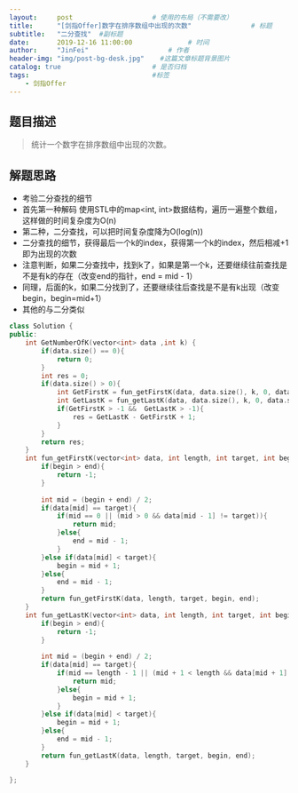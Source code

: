 ```yaml
---
layout:     post                    # 使用的布局（不需要改） 
title:      "[剑指Offer]数字在排序数组中出现的次数"               # 标题  
subtitle:   "二分查找"  #副标题 
date:       2019-12-16 11:00:00              # 时间 
author:     "JinFei"                    # 作者 
header-img: "img/post-bg-desk.jpg"    #这篇文章标题背景图片 
catalog: true                       # 是否归档 
tags:                               #标签     
    - 剑指Offer 
---
```


## 题目描述
> 统计一个数字在排序数组中出现的次数。


## 解题思路

- 考验二分查找的细节
- 首先第一种解码 使用STL中的map<int, int>数据结构，遍历一遍整个数组，这样做的时间复杂度为O(n)
- 第二种，二分查找，可以把时间复杂度降为O(log(n))
- 二分查找的细节，获得最后一个k的index，获得第一个k的index，然后相减+1即为出现的次数
- 注意判断，如果二分查找中，找到k了，如果是第一个k，还要继续往前查找是不是有k的存在（改变end的指针，end = mid - 1）
- 同理，后面的k，如果二分找到了，还要继续往后查找是不是有k出现（改变begin，begin=mid+1）
- 其他的与二分类似

```C++
class Solution {
public:
    int GetNumberOfK(vector<int> data ,int k) {
        if(data.size() == 0){
            return 0;
        }
        int res = 0;
        if(data.size() > 0){
            int GetFirstK = fun_getFirstK(data, data.size(), k, 0, data.size() - 1);
            int GetLastK = fun_getLastK(data, data.size(), k, 0, data.size() - 1);
            if(GetFirstK > -1 &&  GetLastK > -1){
                res = GetLastK - GetFirstK + 1;
            }
        }
        return res;
    }
    int fun_getFirstK(vector<int> data, int length, int target, int begin, int end){
        if(begin > end){
            return -1;
        }
        
        int mid = (begin + end) / 2;
        if(data[mid] == target){
            if(mid == 0 || (mid > 0 && data[mid - 1] != target)){
                return mid;
            }else{
                end = mid - 1;
            }
        }else if(data[mid] < target){
            begin = mid + 1;
        }else{
            end = mid - 1;
        }
        return fun_getFirstK(data, length, target, begin, end);
    }
    int fun_getLastK(vector<int> data, int length, int target, int begin, int end){
        if(begin > end){
            return -1;
        }
        
        int mid = (begin + end) / 2;
        if(data[mid] == target){
            if(mid == length - 1 || (mid + 1 < length && data[mid + 1] != target)){
                return mid;
            }else{
                begin = mid + 1;
            }
        }else if(data[mid] < target){
            begin = mid + 1;
        }else{
            end = mid - 1;
        }
        return fun_getLastK(data, length, target, begin, end);
    }
    
};
```
